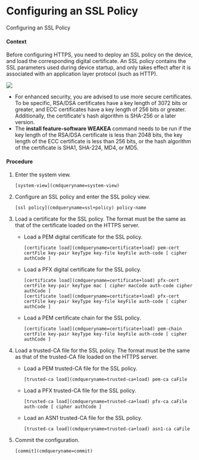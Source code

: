 Configuring an SSL Policy
=========================

Configuring an SSL Policy

#### Context

Before configuring HTTPS, you need to deploy an SSL policy on the device, and load the corresponding digital certificate. An SSL policy contains the SSL parameters used during device startup, and only takes effect after it is associated with an application layer protocol (such as HTTP).

![](public_sys-resources/note_3.0-en-us.png) 

* For enhanced security, you are advised to use more secure certificates. To be specific, RSA/DSA certificates have a key length of 3072 bits or greater, and ECC certificates have a key length of 256 bits or greater. Additionally, the certificate's hash algorithm is SHA-256 or a later version.
* The **install feature-software WEAKEA** command needs to be run if the key length of the RSA/DSA certificate is less than 2048 bits, the key length of the ECC certificate is less than 256 bits, or the hash algorithm of the certificate is SHA1, SHA-224, MD4, or MD5.


#### Procedure

1. Enter the system view.
   
   
   ```
   [system-view](cmdqueryname=system-view)
   ```
2. Configure an SSL policy and enter the SSL policy view.
   
   
   ```
   [ssl policy](cmdqueryname=ssl+policy) policy-name
   ```
3. Load a certificate for the SSL policy. The format must be the same as that of the certificate loaded on the HTTPS server.
   * Load a PEM digital certificate for the SSL policy.
     ```
     [certificate load](cmdqueryname=certificate+load) pem-cert certFile key-pair keyType key-file keyFile auth-code [ cipher authCode ]
     ```
   * Load a PFX digital certificate for the SSL policy.
     ```
     [certificate load](cmdqueryname=certificate+load) pfx-cert certFile key-pair keyType mac [ cipher macCode auth-code cipher authCode ]
     [certificate load](cmdqueryname=certificate+load) pfx-cert certFile key-pair keyType key-file keyFile auth-code [ cipher authCode ]
     ```
   * Load a PEM certificate chain for the SSL policy.
     ```
     [certificate load](cmdqueryname=certificate+load) pem-chain certFile key-pair keyType key-file keyFile auth-code [ cipher authCode ]
     ```
4. Load a trusted-CA file for the SSL policy. The format must be the same as that of the trusted-CA file loaded on the HTTPS server.
   * Load a PEM trusted-CA file for the SSL policy.
     ```
     [trusted-ca load](cmdqueryname=trusted-ca+load) pem-ca caFile
     ```
   * Load a PFX trusted-CA file for the SSL policy.
     ```
     [trusted-ca load](cmdqueryname=trusted-ca+load) pfx-ca caFile auth-code [ cipher authCode ]
     ```
   * Load an ASN1 trusted-CA file for the SSL policy.
     ```
     [trusted-ca load](cmdqueryname=trusted-ca+load) asn1-ca caFile
     ```
5. Commit the configuration.
   
   
   ```
   [commit](cmdqueryname=commit)
   ```